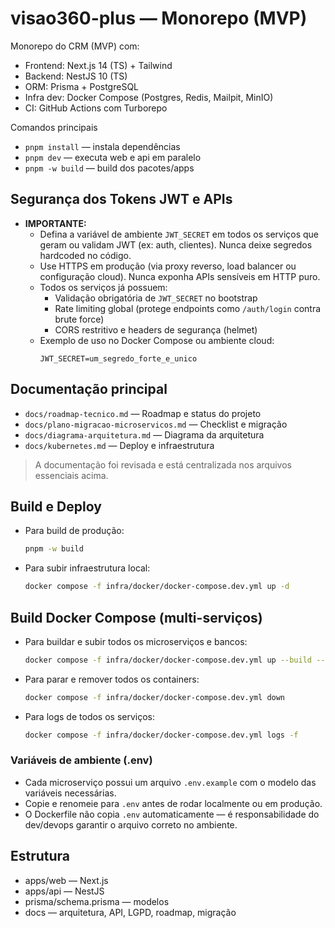 # visao360-plus — Monorepo (MVP)

Monorepo do CRM (MVP) com:
- Frontend: Next.js 14 (TS) + Tailwind
- Backend: NestJS 10 (TS)
- ORM: Prisma + PostgreSQL
- Infra dev: Docker Compose (Postgres, Redis, Mailpit, MinIO)
- CI: GitHub Actions com Turborepo

Comandos principais
- `pnpm install` — instala dependências
- `pnpm dev` — executa web e api em paralelo
- `pnpm -w build` — build dos pacotes/apps



## Segurança dos Tokens JWT e APIs

- **IMPORTANTE:**
	- Defina a variável de ambiente `JWT_SECRET` em todos os serviços que geram ou validam JWT (ex: auth, clientes). Nunca deixe segredos hardcoded no código.
	- Use HTTPS em produção (via proxy reverso, load balancer ou configuração cloud). Nunca exponha APIs sensíveis em HTTP puro.
	- Todos os serviços já possuem:
		- Validação obrigatória de `JWT_SECRET` no bootstrap
		- Rate limiting global (protege endpoints como `/auth/login` contra brute force)
		- CORS restritivo e headers de segurança (helmet)
	- Exemplo de uso no Docker Compose ou ambiente cloud:
		```env
		JWT_SECRET=um_segredo_forte_e_unico
		```

## Documentação principal
- `docs/roadmap-tecnico.md` — Roadmap e status do projeto
- `docs/plano-migracao-microservicos.md` — Checklist e migração
- `docs/diagrama-arquitetura.md` — Diagrama da arquitetura
- `docs/kubernetes.md` — Deploy e infraestrutura

> A documentação foi revisada e está centralizada nos arquivos essenciais acima.


## Build e Deploy
- Para build de produção:
	```sh
	pnpm -w build
	```
- Para subir infraestrutura local:
	```sh
	docker compose -f infra/docker/docker-compose.dev.yml up -d
	```

## Build Docker Compose (multi-serviços)

- Para buildar e subir todos os microserviços e bancos:
  ```sh
  docker compose -f infra/docker/docker-compose.dev.yml up --build --remove-orphans
  ```
- Para parar e remover todos os containers:
  ```sh
  docker compose -f infra/docker/docker-compose.dev.yml down
  ```
- Para logs de todos os serviços:
  ```sh
  docker compose -f infra/docker/docker-compose.dev.yml logs -f
  ```

### Variáveis de ambiente (.env)
- Cada microserviço possui um arquivo `.env.example` com o modelo das variáveis necessárias.
- Copie e renomeie para `.env` antes de rodar localmente ou em produção.
- O Dockerfile não copia `.env` automaticamente — é responsabilidade do dev/devops garantir o arquivo correto no ambiente.

## Estrutura
- apps/web — Next.js
- apps/api — NestJS
- prisma/schema.prisma — modelos
- docs — arquitetura, API, LGPD, roadmap, migração
